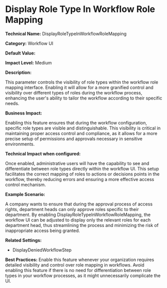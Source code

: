 # Display Role Type In Workflow Role Mapping

**Technical Name:** DisplayRoleTypeInWorkflowRoleMapping

**Category:** Workflow UI

**Default Value:**

**Impact Level:** Medium

**Description:**

This parameter controls the visibility of role types within the workflow role mapping interface. Enabling it will allow for a more granified control and visibility over different types of roles during the workflow process, enhancing the user's ability to tailor the workflow according to their specific needs.

**Business Impact:**

Enabling this feature ensures that during the workflow configuration, specific role types are visible and distinguishable. This visibility is critical in maintaining proper access control and compliance, as it allows for a more precise setup of permissions and approvals necessary in sensitive environments.

**Technical Impact when configured:**

Once enabled, administrative users will have the capability to see and differentiate between role types directly within the workflow UI. This setup facilitates the correct mapping of roles to actions or decisions points in the workflow, thereby reducing errors and ensuring a more effective access control mechanism.

**Example Scenario:**

A company wants to ensure that during the approval process of access rights, department heads can only approve roles specific to their department. By enabling DisplayRoleTypeInWorkflowRoleMapping, the workflow UI can be adjusted to display only the relevant roles for each department head, thus streamlining the process and minimizing the risk of inappropriate access being granted.

**Related Settings:**

- DisplayDeniedWorkflowStep

**Best Practices:** Enable this feature whenever your organization requires detailed visibility and control over role mapping in workflows. Avoid enabling this feature if there is no need for differentiation between role types in your workflow processes, as it might unnecessarily complicate the UI.